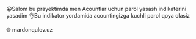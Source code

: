 😀Salom bu prayektimda men Acountlar uchun parol yasash indikaterini yasadim 
👌Bu indikator yordamida acountingizga kuchli parol qoya olasiz

🌐 mardonqulov.uz